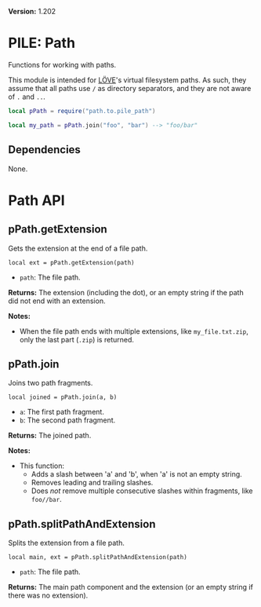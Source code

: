 **Version:** 1.202

# PILE: Path

Functions for working with paths.

This module is intended for [LÖVE](https://www.love2d.org/)'s virtual filesystem paths. As such, they assume that all paths use `/` as directory separators, and they are not aware of `.` and `..`.


```lua
local pPath = require("path.to.pile_path")

local my_path = pPath.join("foo", "bar") --> "foo/bar"
```


## Dependencies

None.


# Path API

## pPath.getExtension

Gets the extension at the end of a file path.

`local ext = pPath.getExtension(path)`

* `path`: The file path.

**Returns:** The extension (including the dot), or an empty string if the path did not end with an extension.

**Notes:**

* When the file path ends with multiple extensions, like `my_file.txt.zip`, only the last part (`.zip`) is returned.


## pPath.join

Joins two path fragments.

`local joined = pPath.join(a, b)`

* `a`: The first path fragment.
* `b`: The second path fragment.

**Returns:** The joined path.

**Notes:**

* This function:
  * Adds a slash between 'a' and 'b', when 'a' is not an empty string.
  * Removes leading and trailing slashes.
  * Does *not* remove multiple consecutive slashes within fragments, like `foo//bar`.


## pPath.splitPathAndExtension

Splits the extension from a file path.

`local main, ext = pPath.splitPathAndExtension(path)`

* `path`: The file path.

**Returns:** The main path component and the extension (or an empty string if there was no extension).
